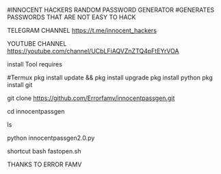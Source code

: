 #INNOCENT HACKERS RANDOM PASSWORD GENERATOR 
#GENERATES PASSWORDS THAT ARE NOT EASY TO HACK

TELEGRAM CHANNEL https://t.me/innocent_hackers

YOUTUBE CHANNEL https://youtube.com/channel/UCbLFiAQVZnZTQ4pFtEYrVOA

install Tool
requires

#Termux
pkg install update && pkg install upgrade
pkg install python
pkg install git

git clone https://github.com/Errorfamv/innocentpassgen.git

cd innocentpassgen

ls

python innocentpassgen2.0.py 


shortcut
bash fastopen.sh

THANKS TO ERROR FAMV
